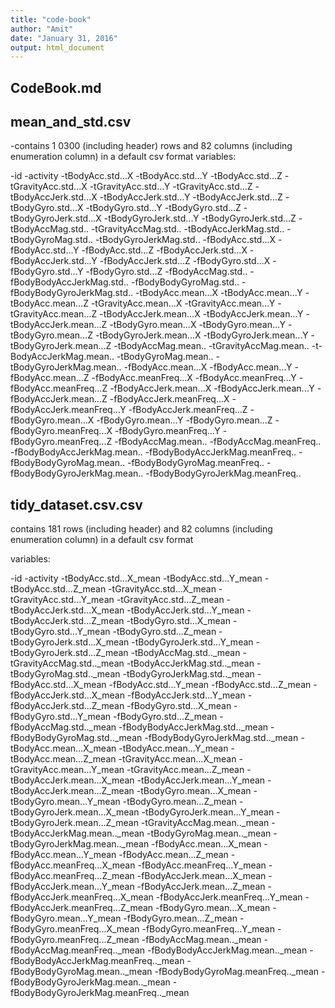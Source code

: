 ```yaml
---
title: "code-book"
author: "Amit"
date: "January 31, 2016"
output: html_document
---
```

## CodeBook.md

## mean_and_std.csv
-contains 1 0300 (including header) rows and 82 columns (including enumeration column) in a default csv format
variables:

-id
-activity
-tBodyAcc.std...X
-tBodyAcc.std...Y
-tBodyAcc.std...Z
-tGravityAcc.std...X
-tGravityAcc.std...Y
-tGravityAcc.std...Z
-tBodyAccJerk.std...X
-tBodyAccJerk.std...Y
-tBodyAccJerk.std...Z
-tBodyGyro.std...X
-tBodyGyro.std...Y
-tBodyGyro.std...Z
-tBodyGyroJerk.std...X
-tBodyGyroJerk.std...Y
-tBodyGyroJerk.std...Z
-tBodyAccMag.std..
-tGravityAccMag.std..
-tBodyAccJerkMag.std..
-tBodyGyroMag.std..
-tBodyGyroJerkMag.std..
-fBodyAcc.std...X
-fBodyAcc.std...Y
-fBodyAcc.std...Z
-fBodyAccJerk.std...X
-fBodyAccJerk.std...Y
-fBodyAccJerk.std...Z
-fBodyGyro.std...X
-fBodyGyro.std...Y
-fBodyGyro.std...Z
-fBodyAccMag.std..
-fBodyBodyAccJerkMag.std..
-fBodyBodyGyroMag.std..
-fBodyBodyGyroJerkMag.std..
-tBodyAcc.mean...X
-tBodyAcc.mean...Y
-tBodyAcc.mean...Z
-tGravityAcc.mean...X
-tGravityAcc.mean...Y
-tGravityAcc.mean...Z
-tBodyAccJerk.mean...X
-tBodyAccJerk.mean...Y
-tBodyAccJerk.mean...Z
-tBodyGyro.mean...X
-tBodyGyro.mean...Y
-tBodyGyro.mean...Z
-tBodyGyroJerk.mean...X
-tBodyGyroJerk.mean...Y
-tBodyGyroJerk.mean...Z
-tBodyAccMag.mean..
-tGravityAccMag.mean..
-t-BodyAccJerkMag.mean..
-tBodyGyroMag.mean..
-tBodyGyroJerkMag.mean..
-fBodyAcc.mean...X
-fBodyAcc.mean...Y
-fBodyAcc.mean...Z
-fBodyAcc.meanFreq...X
-fBodyAcc.meanFreq...Y
-fBodyAcc.meanFreq...Z
-fBodyAccJerk.mean...X
-fBodyAccJerk.mean...Y
-fBodyAccJerk.mean...Z
-fBodyAccJerk.meanFreq...X
-fBodyAccJerk.meanFreq...Y
-fBodyAccJerk.meanFreq...Z
-fBodyGyro.mean...X
-fBodyGyro.mean...Y
-fBodyGyro.mean...Z
-fBodyGyro.meanFreq...X
-fBodyGyro.meanFreq...Y
-fBodyGyro.meanFreq...Z
-fBodyAccMag.mean..
-fBodyAccMag.meanFreq..
-fBodyBodyAccJerkMag.mean..
-fBodyBodyAccJerkMag.meanFreq..
-fBodyBodyGyroMag.mean..
-fBodyBodyGyroMag.meanFreq..
-fBodyBodyGyroJerkMag.mean..
-fBodyBodyGyroJerkMag.meanFreq..
## tidy_dataset.csv.csv
contains 181 rows (including header) and 82 columns (including enumeration column) in a default csv format

variables:

-id
-activity
-tBodyAcc.std...X_mean
-tBodyAcc.std...Y_mean
-tBodyAcc.std...Z_mean
-tGravityAcc.std...X_mean
-tGravityAcc.std...Y_mean
-tGravityAcc.std...Z_mean
-tBodyAccJerk.std...X_mean
-tBodyAccJerk.std...Y_mean
-tBodyAccJerk.std...Z_mean
-tBodyGyro.std...X_mean
-tBodyGyro.std...Y_mean
-tBodyGyro.std...Z_mean
-tBodyGyroJerk.std...X_mean
-tBodyGyroJerk.std...Y_mean
-tBodyGyroJerk.std...Z_mean
-tBodyAccMag.std.._mean
-tGravityAccMag.std.._mean
-tBodyAccJerkMag.std.._mean
-tBodyGyroMag.std.._mean
-tBodyGyroJerkMag.std.._mean
-fBodyAcc.std...X_mean
-fBodyAcc.std...Y_mean
-fBodyAcc.std...Z_mean
-fBodyAccJerk.std...X_mean
-fBodyAccJerk.std...Y_mean
-fBodyAccJerk.std...Z_mean
-fBodyGyro.std...X_mean
-fBodyGyro.std...Y_mean
-fBodyGyro.std...Z_mean
-fBodyAccMag.std.._mean
-fBodyBodyAccJerkMag.std.._mean
-fBodyBodyGyroMag.std.._mean
-fBodyBodyGyroJerkMag.std.._mean
-tBodyAcc.mean...X_mean
-tBodyAcc.mean...Y_mean
-tBodyAcc.mean...Z_mean
-tGravityAcc.mean...X_mean
-tGravityAcc.mean...Y_mean
-tGravityAcc.mean...Z_mean
-tBodyAccJerk.mean...X_mean
-tBodyAccJerk.mean...Y_mean
-tBodyAccJerk.mean...Z_mean
-tBodyGyro.mean...X_mean
-tBodyGyro.mean...Y_mean
-tBodyGyro.mean...Z_mean
-tBodyGyroJerk.mean...X_mean
-tBodyGyroJerk.mean...Y_mean
-tBodyGyroJerk.mean...Z_mean
-tGravityAccMag.mean.._mean
-tBodyAccJerkMag.mean.._mean
-tBodyGyroMag.mean.._mean
-tBodyGyroJerkMag.mean.._mean
-fBodyAcc.mean...X_mean
-fBodyAcc.mean...Y_mean
-fBodyAcc.mean...Z_mean
-fBodyAcc.meanFreq...X_mean
-fBodyAcc.meanFreq...Y_mean
-fBodyAcc.meanFreq...Z_mean
-fBodyAccJerk.mean...X_mean
-fBodyAccJerk.mean...Y_mean
-fBodyAccJerk.mean...Z_mean
-fBodyAccJerk.meanFreq...X_mean
-fBodyAccJerk.meanFreq...Y_mean
-fBodyAccJerk.meanFreq...Z_mean
-fBodyGyro.mean...X_mean
-fBodyGyro.mean...Y_mean
-fBodyGyro.mean...Z_mean
-fBodyGyro.meanFreq...X_mean
-fBodyGyro.meanFreq...Y_mean
-fBodyGyro.meanFreq...Z_mean
-fBodyAccMag.mean.._mean
-fBodyAccMag.meanFreq.._mean
-fBodyBodyAccJerkMag.mean.._mean
-fBodyBodyAccJerkMag.meanFreq.._mean
-fBodyBodyGyroMag.mean.._mean
-fBodyBodyGyroMag.meanFreq.._mean
-fBodyBodyGyroJerkMag.mean.._mean
-fBodyBodyGyroJerkMag.meanFreq.._mean